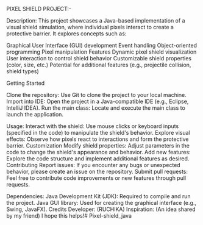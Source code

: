 PIXEL SHIELD PROJECT:-

Description:
This project showcases a Java-based implementation of a visual shield simulation, where individual pixels interact to create a protective barrier. It explores concepts such as:

Graphical User Interface (GUI) development
Event handling
Object-oriented programming
Pixel manipulation
Features
Dynamic pixel shield visualization
User interaction to control shield behavior
Customizable shield properties (color, size, etc.)
Potential for additional features (e.g., projectile collision, shield types)

Getting Started

Clone the repository:
Use Git to clone the project to your local machine.
Import into IDE: Open the project in a Java-compatible IDE (e.g., Eclipse, IntelliJ IDEA).
Run the main class: Locate and execute the main class to launch the application.

Usage:
Interact with the shield: Use mouse clicks or keyboard inputs (specified in the code) to manipulate the shield's behavior.
Explore visual effects: Observe how pixels react to interactions and form the protective barrier.
Customization
Modify shield properties: Adjust parameters in the code to change the shield's appearance and behavior.
Add new features: Explore the code structure and implement additional features as desired.
Contributing
Report issues: If you encounter any bugs or unexpected behavior, please create an issue on the repository.
Submit pull requests: Feel free to contribute code improvements or new features through pull requests.

Dependencies:
Java Development Kit (JDK): Required to compile and run the project.
Java GUI library: Used for creating the graphical interface (e.g., Swing, JavaFX).
Credits
Developer: (RUCHIKA)
Inspiration: (An idea shared by my friend)
I hope this helps!# Pixel-shield_java
